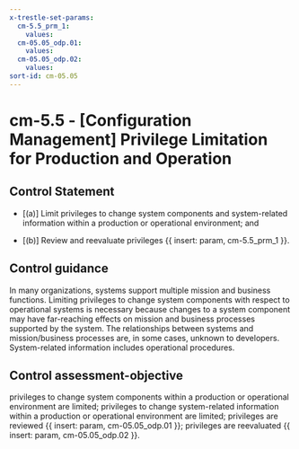 ```yaml
---
x-trestle-set-params:
  cm-5.5_prm_1:
    values:
  cm-05.05_odp.01:
    values:
  cm-05.05_odp.02:
    values:
sort-id: cm-05.05
---
```


# cm-5.5 - \[Configuration Management\] Privilege Limitation for Production and Operation

## Control Statement

- \[(a)\] Limit privileges to change system components and system-related information within a production or operational environment; and

- \[(b)\] Review and reevaluate privileges {{ insert: param, cm-5.5_prm_1 }}.

## Control guidance

In many organizations, systems support multiple mission and business functions. Limiting privileges to change system components with respect to operational systems is necessary because changes to a system component may have far-reaching effects on mission and business processes supported by the system. The relationships between systems and mission/business processes are, in some cases, unknown to developers. System-related information includes operational procedures.

## Control assessment-objective

privileges to change system components within a production or operational environment are limited;
privileges to change system-related information within a production or operational environment are limited;
privileges are reviewed {{ insert: param, cm-05.05_odp.01 }};
privileges are reevaluated {{ insert: param, cm-05.05_odp.02 }}.
